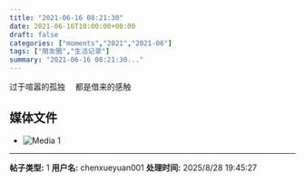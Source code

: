 ```yaml
---
title: "2021-06-16 08:21:30"
date: 2021-06-16T10:00:00+08:00
draft: false
categories: ["moments","2021","2021-06"]
tags: ["朋友圈","生活记录"]
summary: "2021-06-16 08:21:30..."
---
```


过于喧嚣的孤独　
都是借来的感触

## 媒体文件

- ![Media 1](/Moments/photos/2021-06-16/202106160821300.jpg)

---

**帖子类型:** 1
**用户名:** chenxueyuan001
**处理时间:** 2025/8/28 19:45:27